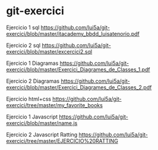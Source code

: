 # git-exercici

Ejercicio 1 sql
https://github.com/lui5a/git-exercici/blob/master/itacademy_bbdd_luisatenorio.pdf

Ejercicio 2 sql
https://github.com/lui5a/git-exercici/blob/master/excercici2.sql


Ejercicio 1 Diagramas 
https://github.com/lui5a/git-exercici/blob/master/Exercici_Diagrames_de_Classes_1.pdf


Ejercicio 2 Diagramas
https://github.com/lui5a/git-exercici/blob/master/Exercici_Diagrames_de_Classes_2.pdf


Ejercicio html+css
https://github.com/lui5a/git-exercici/tree/master/my_favorite_books


Ejercicio 1 Javascript
https://github.com/lui5a/git-exercici/blob/master/name.js

Ejercicio 2 Javascript Ratting
https://github.com/lui5a/git-exercici/tree/master/EJERCICIO%20RATTING
